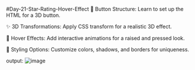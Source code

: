 #Day-21-Star-Rating-Hover-Effect
🔧 Button Structure: Learn to set up the HTML for a 3D button.

✨ 3D Transformations: Apply CSS transform for a realistic 3D effect.

🎨 Hover Effects: Add interactive animations for a raised and pressed look.

🌈 Styling Options: Customize colors, shadows, and borders for uniqueness.

output: ![image](https://github.com/user-attachments/assets/8458e536-0f3c-4030-8976-618db7b07907)
